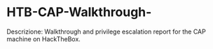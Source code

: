 # HTB-CAP-Walkthrough-
Descrizione: Walkthrough and privilege escalation report for the CAP machine on HackTheBox. 
